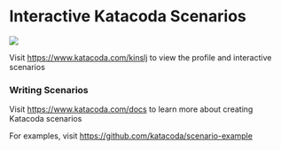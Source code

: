 # Interactive Katacoda Scenarios

[![](http://shields.katacoda.com/katacoda/kinslj/count.svg)](https://www.katacoda.com/kinslj "Get your profile on Katacoda.com")

Visit https://www.katacoda.com/kinslj to view the profile and interactive scenarios

### Writing Scenarios
Visit https://www.katacoda.com/docs to learn more about creating Katacoda scenarios

For examples, visit https://github.com/katacoda/scenario-example

